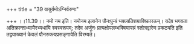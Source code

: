+++
title = "39 वायुर्यमोऽग्निर्वरुणः"

+++
।।11.39।। नमो नम इति। नमोनम इत्यनेन पौनःपुन्यं भक्त्यतिशयाविष्कारकम्। यदेव भगवता अतिक्रान्ताध्यायैरभ्यधायि स्वस्वरूपम्; तदेव अर्जुनः प्रत्यक्षोपलम्भविषयापन्नं स्तोत्रद्वारेण प्रकटयति इति तद्व्याख्यानं केवलं पौनरुक्त्यप्रसङ्गायेति विरम्यते।
